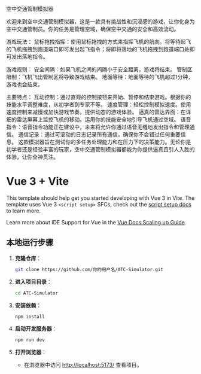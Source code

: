 
空中交通管制模拟器 

欢迎来到空中交通管制模拟器，这是一款具有挑战性和沉浸感的游戏，让你化身为空中交通管制员。你的任务是管理空域，确保空中交通的安全和高效流动。

游戏玩法：
鼠标拖拽指挥：使用鼠标拖拽的方式来指挥飞机的航向。将等待起飞的飞机拖拽到跑道端口即可发出起飞指令；将即将落地的飞机拖拽到跑道端口处即可发出落地指令。

游戏规则：
安全间隔：如果飞机之间的间隔小于安全距离，游戏将结束。
管制区限制：飞机飞出管制区将导致游戏结束。
地面等待：地面等待的飞机超过1分钟，游戏也会结束。

主要特点：
互动控制：通过直观的控制按钮来开始、暂停和结束游戏。根据你的技能水平调整难度，从初学者到专家不等。
速度管理：轻松控制模拟速度。使用速度控制来减慢或加快游戏节奏，提供动态的游戏体验。
逼真的雷达界面：在详细的雷达屏幕上监控飞机的移动。运用你的技能安全地引导飞机通过空域。
语音指令：语音指令功能正在建设中，未来将允许你通过语音无缝地发出指令和管理通信。
通信记录：通过可滚动的日志记录所有通信，确保你不会错过任何重要信息。
这款模拟器旨在测试你的多任务处理能力和在压力下的决策能力。无论你是初学者还是经验丰富的玩家，空中交通管制模拟器都能为你提供逼真且引人入胜的体验，让你全神贯注。

# Vue 3 + Vite
This template should help get you started developing with Vue 3 in Vite. The template uses Vue 3 `<script setup>` SFCs, check out the [script setup docs](https://v3.vuejs.org/api/sfc-script-setup.html#sfc-script-setup) to learn more.

Learn more about IDE Support for Vue in the [Vue Docs Scaling up Guide](https://vuejs.org/guide/scaling-up/tooling.html#ide-support).

## 本地运行步骤

1. **克隆仓库**：
   ```bash
   git clone https://github.com/你的用户名/ATC-Simulator.git
   ```

2. **进入项目目录**：
   ```bash
   cd ATC-Simulator
   ```

3. **安装依赖**：
   ```bash
   npm install
   ```

4. **启动开发服务器**：
   ```bash
   npm run dev
   ```

5. **打开浏览器**：
   - 在浏览器中访问 [http://localhost:5173/](http://localhost:5173/) 查看项目。
